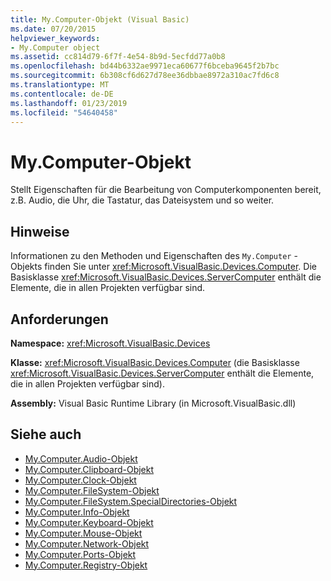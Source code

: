 ```yaml
---
title: My.Computer-Objekt (Visual Basic)
ms.date: 07/20/2015
helpviewer_keywords:
- My.Computer object
ms.assetid: cc814d79-6f7f-4e54-8b9d-5ecfdd77a0b8
ms.openlocfilehash: bd44b6332ae9971eca60677f6bceba9645f2b7bc
ms.sourcegitcommit: 6b308cf6d627d78ee36dbbae8972a310ac7fd6c8
ms.translationtype: MT
ms.contentlocale: de-DE
ms.lasthandoff: 01/23/2019
ms.locfileid: "54640458"
---
```

# <a name="mycomputer-object"></a>My.Computer-Objekt
Stellt Eigenschaften für die Bearbeitung von Computerkomponenten bereit, z.B. Audio, die Uhr, die Tastatur, das Dateisystem und so weiter.  
  
## <a name="remarks"></a>Hinweise  
 Informationen zu den Methoden und Eigenschaften des `My.Computer` -Objekts finden Sie unter <xref:Microsoft.VisualBasic.Devices.Computer>. Die Basisklasse <xref:Microsoft.VisualBasic.Devices.ServerComputer> enthält die Elemente, die in allen Projekten verfügbar sind.  
  
## <a name="requirements"></a>Anforderungen  
 **Namespace:** <xref:Microsoft.VisualBasic.Devices>  
  
 **Klasse:** <xref:Microsoft.VisualBasic.Devices.Computer> (die Basisklasse <xref:Microsoft.VisualBasic.Devices.ServerComputer> enthält die Elemente, die in allen Projekten verfügbar sind).  
  
 **Assembly:** Visual Basic Runtime Library (in Microsoft.VisualBasic.dll)  
  
## <a name="see-also"></a>Siehe auch
- [My.Computer.Audio-Objekt](../../../visual-basic/language-reference/objects/my-computer-audio-object.md)
- [My.Computer.Clipboard-Objekt](../../../visual-basic/language-reference/objects/my-computer-clipboard-object.md)
- [My.Computer.Clock-Objekt](../../../visual-basic/language-reference/objects/my-computer-clock-object.md)
- [My.Computer.FileSystem-Objekt](../../../visual-basic/language-reference/objects/my-computer-filesystem-object.md)
- [My.Computer.FileSystem.SpecialDirectories-Objekt](../../../visual-basic/language-reference/objects/my-computer-filesystem-specialdirectories-object.md)
- [My.Computer.Info-Objekt](../../../visual-basic/language-reference/objects/my-computer-info-object.md)
- [My.Computer.Keyboard-Objekt](../../../visual-basic/language-reference/objects/my-computer-keyboard-object.md)
- [My.Computer.Mouse-Objekt](../../../visual-basic/language-reference/objects/my-computer-mouse-object.md)
- [My.Computer.Network-Objekt](../../../visual-basic/language-reference/objects/my-computer-network-object.md)
- [My.Computer.Ports-Objekt](../../../visual-basic/language-reference/objects/my-computer-ports-object.md)
- [My.Computer.Registry-Objekt](../../../visual-basic/language-reference/objects/my-computer-registry-object.md)
